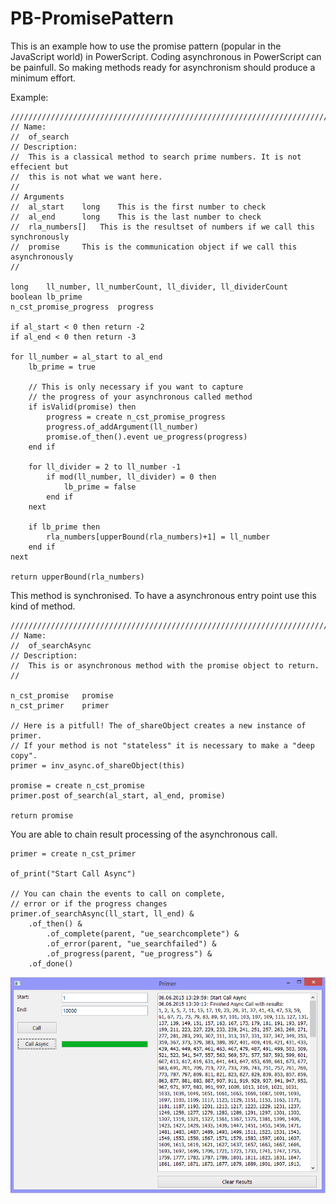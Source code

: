 PB-PromisePattern
=========

This is an example how to use the promise pattern (popular in the JavaScript world) in PowerScript. Coding asynchronous in PowerScript can be painfull. So making methods ready for asynchronism should produce a minimum effort.

Example:

```
//////////////////////////////////////////////////////////////////////////////
// Name:
//	of_search
// Description: 
// 	This is a classical method to search prime numbers. It is not effecient but 
// 	this is not what we want here.
// 
// Arguments
//	al_start	long	This is the first number to check
//	al_end		long	This is the last number to check
//	rla_numbers[]	This is the resultset of numbers if we call this synchronously
//	promise		This is the communication object if we call this asynchronously
//

long	ll_number, ll_numberCount, ll_divider, ll_dividerCount
boolean	lb_prime
n_cst_promise_progress	progress

if al_start < 0 then return -2
if al_end < 0 then return -3

for ll_number = al_start to al_end
	lb_prime = true
	
	// This is only necessary if you want to capture
	// the progress of your asynchronous called method
	if isValid(promise) then
		progress = create n_cst_promise_progress
		progress.of_addArgument(ll_number)
		promise.of_then().event ue_progress(progress)
	end if
	
	for ll_divider = 2 to ll_number -1
		if mod(ll_number, ll_divider) = 0 then
			lb_prime = false
		end if
	next
	
	if lb_prime then
		rla_numbers[upperBound(rla_numbers)+1] = ll_number
	end if
next

return upperBound(rla_numbers)
```
This method is synchronised. To have a asynchronous entry point use this kind of method.

```
//////////////////////////////////////////////////////////////////////////////
// Name:
//	of_searchAsync
// Description: 
// 	This is or asynchronous method with the promise object to return.
// 

n_cst_promise	promise
n_cst_primer	primer

// Here is a pitfull! The of_shareObject creates a new instance of primer.
// If your method is not "stateless" it is necessary to make a "deep copy".
primer = inv_async.of_shareObject(this)

promise = create n_cst_promise
primer.post of_search(al_start, al_end, promise)

return promise
```
You are able to chain result processing of the asynchronous call.
```
primer = create n_cst_primer

of_print("Start Call Async")

// You can chain the events to call on complete,
// error or if the progress changes
primer.of_searchAsync(ll_start, ll_end) &
	.of_then() &
		.of_complete(parent, "ue_searchcomplete") &
		.of_error(parent, "ue_searchfailed") &
		.of_progress(parent, "ue_progress") &
	.of_done()
```

![ScreenShot](./resources/PromisePattern.png)


